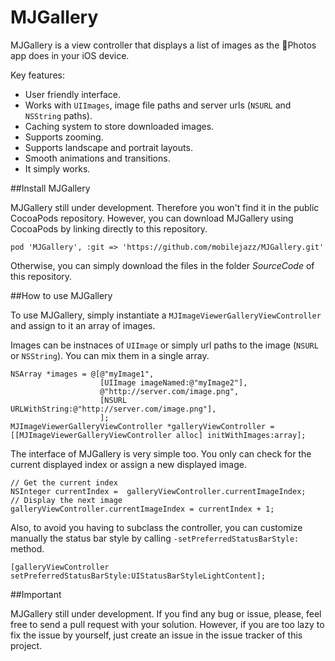 MJGallery
=========

MJGallery is a view controller that displays a list of images as the Photos app does in your iOS device.

Key features:

- User friendly interface.
- Works with `UIImages`, image file paths and server urls (`NSURL` and `NSString` paths).
- Caching system to store downloaded images.
- Supports zooming.
- Supports landscape and portrait layouts.
- Smooth animations and transitions.
- It simply works.

##Install MJGallery

MJGallery still under development. Therefore you won't find it in the public CocoaPods repository. However, you can download MJGallery using CocoaPods by linking directly to this repository.

```
pod 'MJGallery', :git => 'https://github.com/mobilejazz/MJGallery.git'
```

Otherwise, you can simply download the files in the folder *SourceCode* of this repository.

##How to use MJGallery

To use MJGallery, simply instantiate a `MJImageViewerGalleryViewController` and assign to it an array of images. 

Images can be instnaces of `UIImage` or simply url paths to the image (`NSURL` or `NSString`). You can mix them in a single array.

```
NSArray *images = @[@"myImage1",
                    [UIImage imageNamed:@"myImage2"], 
                    @"http://server.com/image.png",
                    [NSURL URLWithString:@"http://server.com/image.png"],
                    ];
MJImageViewerGalleryViewController *galleryViewController = [[MJImageViewerGalleryViewController alloc] initWithImages:array];
```

The interface of MJGallery is very simple too. You only can check for the current displayed index or assign a new displayed image.

```
// Get the current index
NSInteger currentIndex =  galleryViewController.currentImageIndex;
// Display the next image
galleryViewController.currentImageIndex = currentIndex + 1;
```

Also, to avoid you having to subclass the controller, you can customize manually the status bar style by calling `-setPreferredStatusBarStyle:` method.

```
[galleryViewController setPreferredStatusBarStyle:UIStatusBarStyleLightContent];
```

##Important

MJGallery still under development. If you find any bug or issue, please, feel free to send a pull request with your solution. However, if you are too lazy to fix the issue by yourself, just create an issue in the issue tracker of this project.

